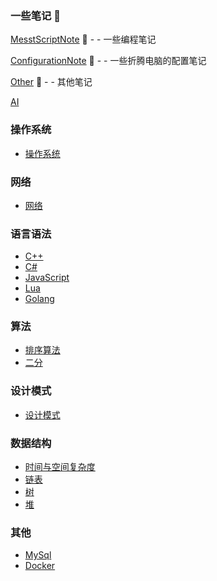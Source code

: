 ### 一些笔记 📖

[MesstScriptNote](MessyScriptNoteFileIndex.md) 📘 - - 一些编程笔记

[ConfigurationNote](ConfigurationNoteFileIndex.md) 📗  - - 一些折腾电脑的配置笔记

[Other](InsaneNoteFileIndex.md) 📙 - - 其他笔记

[AI](AI.md)

### 操作系统

  + [操作系统](操作系统.md)

### 网络

  + [网络](NetWork.md)

### 语言语法

  + [C++](CppIndex.md)
  + [C#](Csharp/index.md)
  + [JavaScript](jsIndex.md)
  + [Lua](Lua.md)
  + [Golang](GoIndex.md)

### 算法

  + [排序算法](algorithmIndex.md)
  + [二分](BinarySearch.md) 

### 设计模式

  + [设计模式](DesignPatternsIndex.md)  

### 数据结构

  + [时间与空间复杂度](TimeComplexity.md) 
  + [链表](SinglyLinkedList.md)
  + [树](BinarySearch.md) 
  + [堆](Heap.md)

### 其他

  + [MySql](mysqlIndex.md)
  + [Docker](Docker.md)
